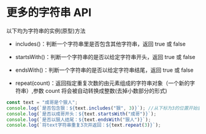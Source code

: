 # 更多的字符串 API

以下均为字符串的实例(原型)方法

- includes()：判断一个字符串里是否包含其他字符串，返回 true 或 false

- startsWith()：判断一个字符串的是否以给定字符串开头，返回 true 或 false

- endsWith()：判断一个字符串的是否以给定字符串结尾，返回 true 或 false

- repeat(count)：返回指定重复次数的由元素组成的字符串对象（一个新的字符串）,参数 count 将会被自动转换成整数(去掉小数部分的形式)

```js
const text = "成哥是个狠人";
console.log(`是否包含狠：${text.includes("狠", 3)}`); //从下标为3的位置开始查找
console.log(`是否以成哥开头：${text.startsWith("成哥")}`);
console.log(`是否以狠人结尾：${text.endsWith("狠人")}`);
console.log(`将text字符串重复3次并返回：${text.repeat(3)}`);
```
